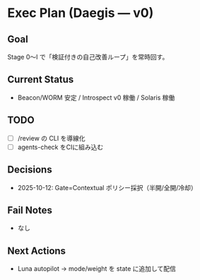 # Exec Plan (Daegis — v0)
## Goal
Stage 0〜I で「検証付きの自己改善ループ」を常時回す。
## Current Status
- Beacon/WORM 安定 / Introspect v0 稼働 / Solaris 稼働
## TODO
- [ ] /review の CLI を導線化
- [ ] agents-check をCIに組み込む
## Decisions
- 2025-10-12: Gate=Contextual ポリシー採択（半開/全開/冷却）
## Fail Notes
- なし
## Next Actions
- Luna autopilot → mode/weight を state に追加して配信
